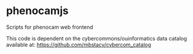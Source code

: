 phenocamjs
==========

Scripts for phenocam web frontend

This code is dependent on the cybercommons/ouinformatics data catalog available at: https://github.com/mbstacy/cybercom_catalog
